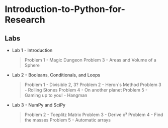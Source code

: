 # Introduction-to-Python-for-Research

## Labs 

- Lab 1 - Introduction
  > Problem 1 - Magic Dungeon
  > Problem 3 - Areas and Volume of a Sphere

- Lab 2 - Booleans, Conditionals, and Loops
  > Problem 1 - Divisible 2, 3?
  > Problem 2 - Heron`s Method
  > Problem 3 - Rolling Stones
  > Problem 4 - On another planet
  > Problem 5 - Gaming up to you! - Hangman
  
- Lab 3 - NumPy and SciPy
  > Problem 2 - Toeplitz Matrix
  > Problem 3 - Derive x³
  > Problem 4 - Find the masses
  > Problem 5 - Automatic arrays
